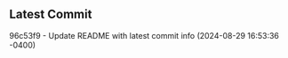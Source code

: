 
## Latest Commit
96c53f9 - Update README with latest commit info (2024-08-29 16:53:36 -0400) <Yunxi-Zhou>
